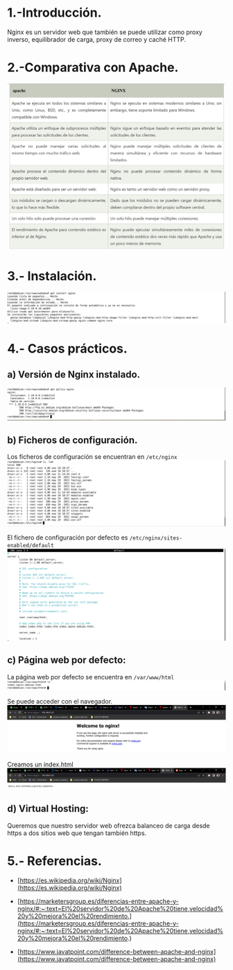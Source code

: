 # 1.-Introducción.
Nginx es un servidor web que también se puede utilizar como proxy inverso, equilibrador de carga, proxy de correo y caché HTTP.

# 2.-Comparativa con Apache.
![](imagenes/Captura.PNG)

# 3.- Instalación.
![](imagenes/instalacion.PNG)

# 4.- Casos prácticos.
## a) Versión de Nginx instalado.
![](imagenes/version.PNG)

## b) Ficheros de configuración.
Los ficheros de configuración se encuentran en `/etc/nginx`
![](imagenes/configuracion.PNG)

El fichero de configuración por defecto es `/etc/nginx/sites-enabled/default` 
![](imagenes/confdefault.PNG)


## c) Página web por defecto:
La página web por defecto se encuentra en `/var/www/html` 
![](imagenes/index.PNG)

Se puede acceder con el navegador.
![](imagenes/paginapordefecto.PNG)

Creamos un index.html
![](imagenes/personalizada.PNG)

## d) Virtual Hosting:
Queremos que nuestro servidor web ofrezca balanceo de carga desde https  a dos sitios web que tengan también https.

# 5.- Referencias.
- [https://es.wikipedia.org/wiki/Nginx](https://es.wikipedia.org/wiki/Nginx)

- [https://marketersgroup.es/diferencias-entre-apache-y-nginx/#:~:text=El%20servidor%20de%20Apache%20tiene,velocidad%20y%20mejora%20el%20rendimiento.](https://marketersgroup.es/diferencias-entre-apache-y-nginx/#:~:text=El%20servidor%20de%20Apache%20tiene,velocidad%20y%20mejora%20el%20rendimiento.)

- [https://www.javatpoint.com/difference-between-apache-and-nginx](https://www.javatpoint.com/difference-between-apache-and-nginx)
